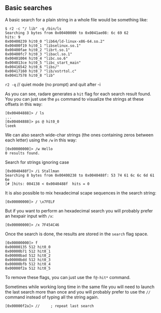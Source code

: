 ## Basic searches

A basic search for a plain string in a whole file would be something like:

    $ r2 -c "/ lib" -q /bin/ls
    Searching 3 bytes from 0x00400000 to 0x0041ae08: 6c 69 62 
    hits: 9
    0x00400239 hit0_0 "lib64/ld-linux-x86-64.so.2"
    0x00400f19 hit0_1 "libselinux.so.1"
    0x00400fae hit0_2 "librt.so.1"
    0x00400fc7 hit0_3 "libacl.so.1"
    0x00401004 hit0_4 "libc.so.6"
    0x004013ce hit0_5 "libc_start_main"
    0x00416542 hit0_6 "libs/"
    0x00417160 hit0_7 "lib/xstrtol.c"
    0x00417578 hit0_8 "lib"

`r2 -q` // quiet mode (no prompt) and quit after -i

As you can see, radare generates a `hit` flag for each search result found. You you can just use the `ps` command to visualize the strings at these offsets in this way:

    [0x00404888]> / ls
    ...
    [0x00404888]> ps @ hit0_0
    lseek
    
We can also search wide-char strings (the ones containing zeros between each letter) using the `/w` in this way:

    [0x00000000]> /w Hello
    0 results found.

Search for strings ignoring case

    [0x0040488f]> /i Stallman
    Searching 8 bytes from 0x00400238 to 0x0040488f: 53 74 61 6c 6c 6d 61 6e 
    [# ]hits: 004138 < 0x0040488f  hits = 0   
   
It is also possible to mix hexadecimal scape sequences in the search string:

    [0x00000000]> / \x7FELF
    
But if you want to perform an hexadecimal search you will probably prefer an hexpair input with `/x`:

    [0x00000000]> /x 7F454C46
    
Once the search is done, the results are stored in the `search` flag space.

    [0x00000000]> f
    0x00000135 512 hit0_0
    0x00000b71 512 hit0_1
    0x00000bad 512 hit0_2
    0x00000bdd 512 hit0_3
    0x00000bfb 512 hit0_4
    0x00000f2a 512 hit0_5
    
To remove these flags, you can just use the `f@-hit*` command.

Sometimes while working long time in the same file you will need to launch the last search more than once and you will probably prefer to use the `//` command instead of typing all the string again.

    [0x00000f2a]> //     ; repeat last search
